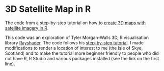 # 3D Satellite Map in R
The code from a step-by-step tutorial on how to [create 3D maps with satellite imagery in R](https://krisbolton.com/3D-maps-with-satellite-imagery-in-r).

This code was an exploration of Tyler Morgan-Walls 3D, R visualisation library [Rayshader](https://www.rayshader.com/). The code follows his [step-by-step tutorial](https://www.tylermw.com/a-step-by-step-guide-to-making-3d-maps-with-satellite-imagery-in-r). I made modifications to render a location of interest to me (the Isle of Skye, Scotland) and to make the tutorial more beginner friendly to people who did not have R, R Studio and various packages installed (see the link on the first line).

